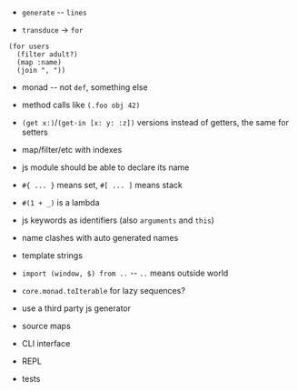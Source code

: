 - `generate` -- `lines`

- `transduce` -> `for`
```
(for users
  (filter adult?)
  (map :name)
  (join ", "))
```
- monad -- not `def`, something else
- method calls like `(.foo obj 42)`

- `(get x:)`/`(get-in [x: y: :z])` versions instead of getters, the same for setters


- map/filter/etc with indexes
- js module should be able to declare its name
- `#{ ... }` means set, `#[ ... ]` means stack
- `#(1 + _)` is a lambda
- js keywords as identifiers (also `arguments` and `this`)
- name clashes with auto generated names
- template strings
- `import (window, $) from ..` -- `..` means outside world
- `core.monad.toIterable` for lazy sequences?
- use a third party js generator
- source maps
- CLI interface
- REPL
- tests
